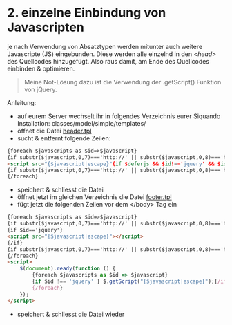 # 2. einzelne Einbindung von Javascripten

je nach Verwendung von Absatztypen werden mitunter auch weitere Javascripte (JS) eingebunden.
Diese werden alle einzelnd in den _&lt;head&gt;_ des Quellcodes hinzugefügt. Also raus damit, am Ende des Quellcodes
einbinden & optimieren.

> Meine Not-Lösung dazu ist die Verwendung der .getScript() Funktion von jQuery.

Anleitung:

- auf eurem Server wechselt ihr in folgendes Verzeichnis eurer Siquando Installation: classes/model/simple/templates/
- öffnet die Datei [header.tpl](../original-files/classes/model/simple/templates/header.tpl)
- sucht & entfernt folgende Zeilen:

```html
{foreach $javascripts as $id=>$javascript}
{if substr($javascript,0,7)==='http://' || substr($javascript,0,8)==='https://'}<!-- START-NGCON [{$id|escape}] -->{/if}
<script src="{$javascript|escape}"{if $deferjs && $id!=='jquery' && $id!=='lightbox' && $id!=='ngshopglobals'} defer="defer"{/if}></script>
{if substr($javascript,0,7)==='http://' || substr($javascript,0,8)==='https://'}<!-- END-NGCON -->{/if}
{/foreach}
```

- speichert & schliesst die Datei
- öffnet jetzt im gleichen Verzeichnis die Datei [footer.tpl](../original-files/classes/model/simple/templates/footer.tpl)
- fügt jetzt die folgenden Zeilen vor dem &lt;/body&gt; Tag ein

```html
{foreach $javascripts as $id=>$javascript}
{if substr($javascript,0,7)==='http://' || substr($javascript,0,8)==='https://'}<!-- START-NGCON [{$id|escape}] -->{/if}
{if $id=='jquery'}
<script src="{$javascript|escape}"></script>
{/if}
{if substr($javascript,0,7)==='http://' || substr($javascript,0,8)==='https://'}<!-- END-NGCON -->{/if}
{/foreach}
<script>
    $(document).ready(function () {
        {foreach $javascripts as $id => $javascript}
        {if $id !== 'jquery' } $.getScript("{$javascript|escape}");{/if}
        {/foreach}
    });
</script>
```

- speichert & schliesst die Datei wieder
